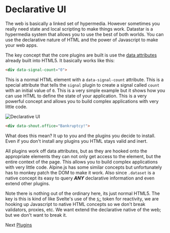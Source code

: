 # Declarative UI


The web is basically a linked set of hypermedia.  However sometimes you really need state and local scripting to make things work.  Datastar is a hypermedia system that allows you to use the best of both worlds.  You can use the declarative nature of HTML and the power of Javascript to make your web apps.

The key concept that the core plugins are built is use the [data attributes](https://developer.mozilla.org/en-US/docs/Learn/HTML/Howto/Use_data_attributes) already built into HTML5.  It basically works like this:

```html
<div data-signal-count="0">
```

This is a normal HTML element with a `data-signal-count` attribute.  This is a special attribute that tells the `signal` plugin to create a signal called `count` with an initial value of `0`.  This is a very simple example but it shows how you can use HTML to define the state of your application.  This is a very powerful concept and allows you to build complex applications with very little code.

![Declarative UI](/static/images/bankruptcy.gif)

```html
<div data-shout.office="Bankruptcy!">
```
What does this mean?  It up to you and the plugins you decide to install.  Even if you don't install any plugins you HTML stays valid and inert.

All plugins work off data attributes, but as they are hooked onto the appropriate elements they can not only get access to the element, but the entire context of the page.  This allows you to build complex applications with very little code.  Alpine.js has some similar concepts but unfortunately has to monkey patch the DOM to make it work.  Also since `.dataset` is a native concept its easy to query ***ANY*** declarative information and even extend other plugins.

Note there is nothing out of the ordinary here, its just normal HTML5.  The key is this is kind of like Svelte's use of the [`$:`](https://learn.svelte.dev/tutorial/reactive-declarations) token for reactivity, we are hooking up Javascript to native HTML concepts so we don't break validators, proxies, etc.  We want extend the declarative native of the web; but we don't want to break it.

Next [Plugins](/docs/overview-plugins)